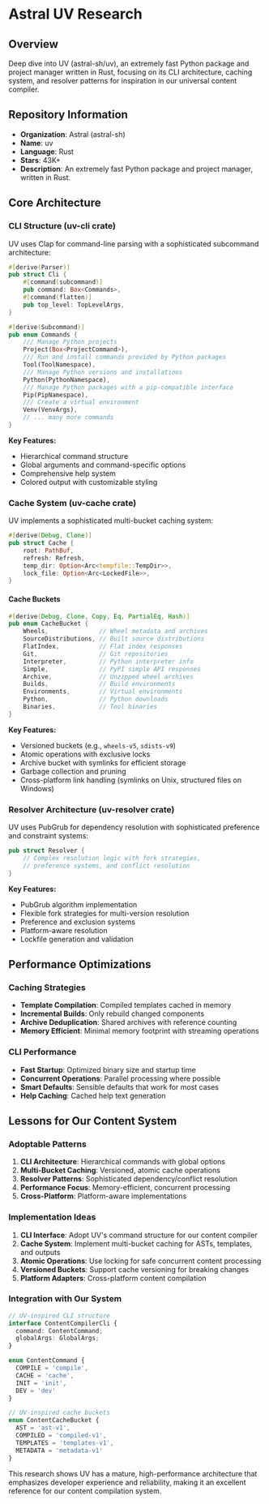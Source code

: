 # Astral UV Research

## Overview
Deep dive into UV (astral-sh/uv), an extremely fast Python package and project manager written in Rust, focusing on its CLI architecture, caching system, and resolver patterns for inspiration in our universal content compiler.

## Repository Information
- **Organization**: Astral (astral-sh)
- **Name**: uv
- **Language**: Rust
- **Stars**: 43K+
- **Description**: An extremely fast Python package and project manager, written in Rust.

## Core Architecture

### CLI Structure (uv-cli crate)
UV uses Clap for command-line parsing with a sophisticated subcommand architecture:

```rust
#[derive(Parser)]
pub struct Cli {
    #[command(subcommand)]
    pub command: Box<Commands>,
    #[command(flatten)]
    pub top_level: TopLevelArgs,
}

#[derive(Subcommand)]
pub enum Commands {
    /// Manage Python projects
    Project(Box<ProjectCommand>),
    /// Run and install commands provided by Python packages
    Tool(ToolNamespace),
    /// Manage Python versions and installations
    Python(PythonNamespace),
    /// Manage Python packages with a pip-compatible interface
    Pip(PipNamespace),
    /// Create a virtual environment
    Venv(VenvArgs),
    // ... many more commands
}
```

**Key Features:**
- Hierarchical command structure
- Global arguments and command-specific options
- Comprehensive help system
- Colored output with customizable styling

### Cache System (uv-cache crate)
UV implements a sophisticated multi-bucket caching system:

```rust
#[derive(Debug, Clone)]
pub struct Cache {
    root: PathBuf,
    refresh: Refresh,
    temp_dir: Option<Arc<tempfile::TempDir>>,
    lock_file: Option<Arc<LockedFile>>,
}
```

#### Cache Buckets
```rust
#[derive(Debug, Clone, Copy, Eq, PartialEq, Hash)]
pub enum CacheBucket {
    Wheels,              // Wheel metadata and archives
    SourceDistributions, // Built source distributions
    FlatIndex,           // Flat index responses
    Git,                 // Git repositories
    Interpreter,         // Python interpreter info
    Simple,              // PyPI simple API responses
    Archive,             // Unzipped wheel archives
    Builds,              // Build environments
    Environments,        // Virtual environments
    Python,              // Python downloads
    Binaries,            // Tool binaries
}
```

**Key Features:**
- Versioned buckets (e.g., `wheels-v5`, `sdists-v9`)
- Atomic operations with exclusive locks
- Archive bucket with symlinks for efficient storage
- Garbage collection and pruning
- Cross-platform link handling (symlinks on Unix, structured files on Windows)

### Resolver Architecture (uv-resolver crate)
UV uses PubGrub for dependency resolution with sophisticated preference and constraint systems:

```rust
pub struct Resolver {
    // Complex resolution logic with fork strategies,
    // preference systems, and conflict resolution
}
```

**Key Features:**
- PubGrub algorithm implementation
- Flexible fork strategies for multi-version resolution
- Preference and exclusion systems
- Platform-aware resolution
- Lockfile generation and validation

## Performance Optimizations

### Caching Strategies
- **Template Compilation**: Compiled templates cached in memory
- **Incremental Builds**: Only rebuild changed components
- **Archive Deduplication**: Shared archives with reference counting
- **Memory Efficient**: Minimal memory footprint with streaming operations

### CLI Performance
- **Fast Startup**: Optimized binary size and startup time
- **Concurrent Operations**: Parallel processing where possible
- **Smart Defaults**: Sensible defaults that work for most cases
- **Help Caching**: Cached help text generation

## Lessons for Our Content System

### Adoptable Patterns
1. **CLI Architecture**: Hierarchical commands with global options
2. **Multi-Bucket Caching**: Versioned, atomic cache operations
3. **Resolver Patterns**: Sophisticated dependency/conflict resolution
4. **Performance Focus**: Memory-efficient, concurrent processing
5. **Cross-Platform**: Platform-aware implementations

### Implementation Ideas
1. **CLI Interface**: Adopt UV's command structure for our content compiler
2. **Cache System**: Implement multi-bucket caching for ASTs, templates, and outputs
3. **Atomic Operations**: Use locking for safe concurrent content processing
4. **Versioned Buckets**: Support cache versioning for breaking changes
5. **Platform Adapters**: Cross-platform content compilation

### Integration with Our System
```typescript
// UV-inspired CLI structure
interface ContentCompilerCli {
  command: ContentCommand;
  globalArgs: GlobalArgs;
}

enum ContentCommand {
  COMPILE = 'compile',
  CACHE = 'cache',
  INIT = 'init',
  DEV = 'dev'
}

// UV-inspired cache buckets
enum ContentCacheBucket {
  AST = 'ast-v1',
  COMPILED = 'compiled-v1',
  TEMPLATES = 'templates-v1',
  METADATA = 'metadata-v1'
}
```

This research shows UV has a mature, high-performance architecture that emphasizes developer experience and reliability, making it an excellent reference for our content compilation system.